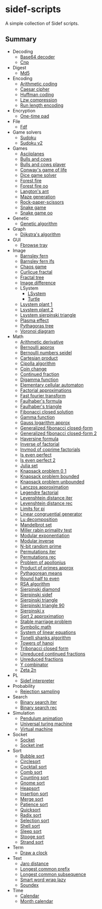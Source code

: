 # sidef-scripts

A simple collection of Sidef scripts.

## Summary

* Decoding
    * [Base64 decoder](.%2FDecoding%2Fbase64_decoder.sf)
    * [Cnp](.%2FDecoding%2Fcnp.sf)
* Digest
    * [Md5](.%2FDigest%2Fmd5.sf)
* Encoding
    * [Arithmetic coding](.%2FEncoding%2Farithmetic_coding.sf)
    * [Caesar cipher](.%2FEncoding%2Fcaesar_cipher.sf)
    * [Huffman coding](.%2FEncoding%2Fhuffman_coding.sf)
    * [Lzw compression](.%2FEncoding%2Flzw_compression.sf)
    * [Run length encoding](.%2FEncoding%2Frun_length_encoding.sf)
* Encryption
    * [One-time pad](.%2FEncryption%2Fone-time_pad.sf)
* File
    * [Fdf](.%2FFile%2Ffdf.sf)
* Game solvers
    * [Sudoku](.%2FGame%20solvers%2Fsudoku.sf)
    * [Sudoku v2](.%2FGame%20solvers%2Fsudoku_v2.sf)
* Games
    * [Asciiplanes](.%2FGames%2Fasciiplanes.sf)
    * [Bulls and cows](.%2FGames%2Fbulls_and_cows.sf)
    * [Bulls and cows player](.%2FGames%2Fbulls_and_cows_player.sf)
    * [Conway's game of life](.%2FGames%2Fconway_s_game_of_life.sf)
    * [Dice game solver](.%2FGames%2Fdice_game_solver.sf)
    * [Forest fire](.%2FGames%2Fforest_fire.sf)
    * [Forest fire oo](.%2FGames%2Fforest_fire_oo.sf)
    * [Langton's ant](.%2FGames%2Flangton_s_ant.sf)
    * [Maze generation](.%2FGames%2Fmaze_generation.sf)
    * [Rock-paper-scissors](.%2FGames%2Frock-paper-scissors.sf)
    * [Snake game](.%2FGames%2Fsnake_game.sf)
    * [Snake game oo](.%2FGames%2Fsnake_game_oo.sf)
* Genetic
    * [Genetic algorithm](.%2FGenetic%2Fgenetic_algorithm.sf)
* Graph
    * [Dijkstra's algorithm](.%2FGraph%2Fdijkstra_s_algorithm.sf)
* GUI
    * [Fbrowse tray](.%2FGUI%2Ffbrowse_tray.sf)
* Image
    * [Barnsley fern](.%2FImage%2Fbarnsley_fern.sf)
    * [Barnsley fern ifs](.%2FImage%2Fbarnsley_fern_ifs.sf)
    * [Chaos game](.%2FImage%2Fchaos_game.sf)
    * [Curlicue fractal](.%2FImage%2Fcurlicue_fractal.sf)
    * [Fractal tree](.%2FImage%2Ffractal_tree.sf)
    * [Image difference](.%2FImage%2Fimage_difference.sf)
    * LSystem
        * [LSystem](.%2FImage%2FLSystem%2FLSystem.sf)
        * [Turtle](.%2FImage%2FLSystem%2FTurtle.sf)
    * [Lsystem plant 1](.%2FImage%2Flsystem_plant_1.sf)
    * [Lsystem plant 2](.%2FImage%2Flsystem_plant_2.sf)
    * [Lsystem sierpinski triangle](.%2FImage%2Flsystem_sierpinski_triangle.sf)
    * [Plasma effect](.%2FImage%2Fplasma_effect.sf)
    * [Pythagoras tree](.%2FImage%2Fpythagoras_tree.sf)
    * [Voronoi diagram](.%2FImage%2Fvoronoi_diagram.sf)
* Math
    * [Arithmetic derivative](.%2FMath%2Farithmetic_derivative.sf)
    * [Bernoulli approx](.%2FMath%2Fbernoulli_approx.sf)
    * [Bernoulli numbers seidel](.%2FMath%2Fbernoulli_numbers_seidel.sf)
    * [Cartesian product](.%2FMath%2Fcartesian_product.sf)
    * [Cipolla algorithm](.%2FMath%2Fcipolla_algorithm.sf)
    * [Coin change](.%2FMath%2Fcoin_change.sf)
    * [Continued fraction](.%2FMath%2Fcontinued_fraction.sf)
    * [Digamma function](.%2FMath%2Fdigamma_function.sf)
    * [Elementary cellular automaton](.%2FMath%2Felementary_cellular_automaton.sf)
    * [Factorial approximations](.%2FMath%2Ffactorial_approximations.sf)
    * [Fast fourier transform](.%2FMath%2Ffast_fourier_transform.sf)
    * [Faulhaber's formula](.%2FMath%2Ffaulhaber_s_formula.sf)
    * [Faulhaber's triangle](.%2FMath%2Ffaulhaber_s_triangle.sf)
    * [Fibonacci closed solution](.%2FMath%2Ffibonacci_closed_solution.sf)
    * [Gamma function](.%2FMath%2Fgamma_function.sf)
    * [Gauss logarithm approx](.%2FMath%2Fgauss_logarithm_approx.sf)
    * [Generalized fibonacci closed-form](.%2FMath%2Fgeneralized_fibonacci_closed-form.sf)
    * [Generalized fibonacci closed-form 2](.%2FMath%2Fgeneralized_fibonacci_closed-form_2.sf)
    * [Haversine formula](.%2FMath%2Fhaversine_formula.sf)
    * [Inverse of factorial](.%2FMath%2Finverse_of_factorial.sf)
    * [Invmod of coprime factorials](.%2FMath%2Finvmod_of_coprime_factorials.sf)
    * [Is even perfect](.%2FMath%2Fis_even_perfect.sf)
    * [Is even perfect 2](.%2FMath%2Fis_even_perfect_2.sf)
    * [Julia set](.%2FMath%2Fjulia_set.sf)
    * [Knapsack problem 0 1](.%2FMath%2Fknapsack_problem_0_1.sf)
    * [Knapsack problem bounded](.%2FMath%2Fknapsack_problem_bounded.sf)
    * [Knapsack problem unbounded](.%2FMath%2Fknapsack_problem_unbounded.sf)
    * [Lanczos approximation](.%2FMath%2Flanczos_approximation.sf)
    * [Legendre factorial](.%2FMath%2Flegendre_factorial.sf)
    * [Levenshtein distance iter](.%2FMath%2Flevenshtein_distance_iter.sf)
    * [Levenshtein distance rec](.%2FMath%2Flevenshtein_distance_rec.sf)
    * [Limits for pi](.%2FMath%2Flimits_for_pi.sf)
    * [Linear congruential generator](.%2FMath%2Flinear_congruential_generator.sf)
    * [Lu decomposition](.%2FMath%2Flu_decomposition.sf)
    * [Mandelbrot set](.%2FMath%2Fmandelbrot_set.sf)
    * [Miller rabin primality test](.%2FMath%2Fmiller_rabin_primality_test.sf)
    * [Modular exponentiation](.%2FMath%2Fmodular_exponentiation.sf)
    * [Modular inverse](.%2FMath%2Fmodular_inverse.sf)
    * [N-bit random prime](.%2FMath%2Fn-bit_random_prime.sf)
    * [Permutations iter](.%2FMath%2Fpermutations_iter.sf)
    * [Permutations rec](.%2FMath%2Fpermutations_rec.sf)
    * [Problem of apollonius](.%2FMath%2Fproblem_of_apollonius.sf)
    * [Product of primes approx](.%2FMath%2Fproduct_of_primes_approx.sf)
    * [Pythagorean means](.%2FMath%2Fpythagorean_means.sf)
    * [Round half to even](.%2FMath%2Fround_half_to_even.sf)
    * [RSA algorithm](.%2FMath%2FRSA_algorithm.sf)
    * [Sierpinski diamond](.%2FMath%2Fsierpinski_diamond.sf)
    * [Sierpinski sidef](.%2FMath%2Fsierpinski_sidef.sf)
    * [Sierpinski triangle](.%2FMath%2Fsierpinski_triangle.sf)
    * [Sierpinski triangle 90](.%2FMath%2Fsierpinski_triangle_90.sf)
    * [Sierpinski x](.%2FMath%2Fsierpinski_x.sf)
    * [Sqrt 2 approximation](.%2FMath%2Fsqrt_2_approximation.sf)
    * [Stable marriage problem](.%2FMath%2Fstable_marriage_problem.sf)
    * [Symbolic math](.%2FMath%2Fsymbolic_math.sf)
    * [System of linear equations](.%2FMath%2Fsystem_of_linear_equations.sf)
    * [Tonelli shanks algorithm](.%2FMath%2Ftonelli_shanks_algorithm.sf)
    * [Towers of hanoi](.%2FMath%2Ftowers_of_hanoi.sf)
    * [Tribonacci closed form](.%2FMath%2Ftribonacci_closed_form.sf)
    * [Unreduced continued fractions](.%2FMath%2Funreduced_continued_fractions.sf)
    * [Unreduced fractions](.%2FMath%2Funreduced_fractions.sf)
    * [Y combinator](.%2FMath%2Fy_combinator.sf)
    * [Zeta 2n](.%2FMath%2Fzeta_2n.sf)
* PL
    * [Sidef interpreter](.%2FPL%2Fsidef_interpreter.sf)
* Probability
    * [Rejection sampling](.%2FProbability%2Frejection_sampling.sf)
* Search
    * [Binary search iter](.%2FSearch%2Fbinary_search_iter.sf)
    * [Binary search rec](.%2FSearch%2Fbinary_search_rec.sf)
* Simulation
    * [Pendulum animation](.%2FSimulation%2Fpendulum_animation.sf)
    * [Universal turing machine](.%2FSimulation%2Funiversal_turing_machine.sf)
    * [Virtual machine](.%2FSimulation%2Fvirtual_machine.sf)
* Socket
    * [Socket](.%2FSocket%2Fsocket.sf)
    * [Socket inet](.%2FSocket%2Fsocket_inet.sf)
* Sort
    * [Bubble sort](.%2FSort%2Fbubble_sort.sf)
    * [Circlesort](.%2FSort%2Fcirclesort.sf)
    * [Cocktail sort](.%2FSort%2Fcocktail_sort.sf)
    * [Comb sort](.%2FSort%2Fcomb_sort.sf)
    * [Counting sort](.%2FSort%2Fcounting_sort.sf)
    * [Gnome sort](.%2FSort%2Fgnome_sort.sf)
    * [Heapsort](.%2FSort%2Fheapsort.sf)
    * [Insertion sort](.%2FSort%2Finsertion_sort.sf)
    * [Merge sort](.%2FSort%2Fmerge_sort.sf)
    * [Patience sort](.%2FSort%2Fpatience_sort.sf)
    * [Quicksort](.%2FSort%2Fquicksort.sf)
    * [Radix sort](.%2FSort%2Fradix_sort.sf)
    * [Selection sort](.%2FSort%2Fselection_sort.sf)
    * [Shell sort](.%2FSort%2Fshell_sort.sf)
    * [Sleep sort](.%2FSort%2Fsleep_sort.sf)
    * [Stooge sort](.%2FSort%2Fstooge_sort.sf)
    * [Strand sort](.%2FSort%2Fstrand_sort.sf)
* Term
    * [Draw a clock](.%2FTerm%2Fdraw_a_clock.sf)
* Text
    * [Jaro distance](.%2FText%2Fjaro_distance.sf)
    * [Longest common prefix](.%2FText%2Flongest_common_prefix.sf)
    * [Longest common subsequence](.%2FText%2Flongest_common_subsequence.sf)
    * [Smart word wrap lazy](.%2FText%2Fsmart_word_wrap_lazy.sf)
    * [Soundex](.%2FText%2Fsoundex.sf)
* Time
    * [Calendar](.%2FTime%2Fcalendar.sf)
    * [Month calendar](.%2FTime%2Fmonth_calendar.sf)
